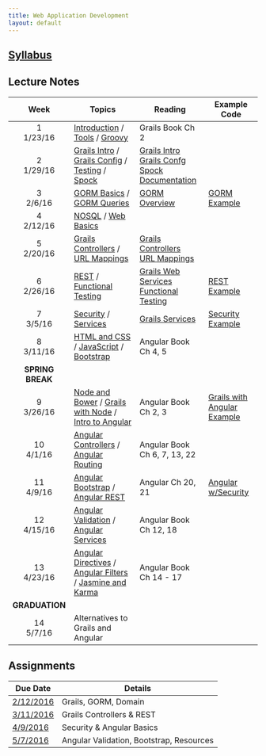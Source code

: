 ```yaml
---
title: Web Application Development
layout: default
---
```


## [Syllabus](syllabus.html)

## Lecture Notes

Week | Topics | Reading | Example Code
:---:|--------|-------- | ------------
1 <br> 1/23/16 | [Introduction](notes/introduction/) / [Tools](notes/tools/) / [Groovy](notes/groovy/) | Grails Book Ch 2 | &nbsp;
2 <br> 1/29/16 |[Grails Intro](notes/grails_intro/) / [Grails Config](notes/grails_config) / [Testing](notes/testing) / [Spock](notes/spock) | [Grails Intro](http://grails.github.io/grails-doc/3.0.x/guide/introduction.html)<br>[Grails Confg](http://grails.github.io/grails-doc/3.0.x/guide/conf.html)<br>[Spock Documentation](http://spockframework.github.io/spock/docs/1.0/index.html)
3 <br> 2/6/16  | [GORM Basics](notes/gorm_basics) / [GORM Queries](notes/gorm_queries) | [GORM Overview](http://grails.github.io/grails-doc/3.0.x/guide/GORM.html) | [GORM Example](examples/gorm)
4 <br> 2/12/16 | [NOSQL](notes/nosql) / [Web Basics](notes/web_basics)  | &nbsp;
5 <br> 2/20/16 | [Grails Controllers](notes/controllers_views) / [URL Mappings](notes/url_mappings) | [Grails Controllers](http://grails.github.io/grails-doc/3.0.x/guide/theWebLayer.html#controllers) <br> [URL Mappings](http://grails.github.io/grails-doc/3.0.x/guide/theWebLayer.html#urlmappings)
6 <br> 2/26/16 | [REST](notes/rest) / [Functional Testing](notes/functional_testing/) | [Grails Web Services](http://grails.github.io/grails-doc/3.0.x/guide/webServices.html) <br> [Functional Testing](https://grails.org/single-page-documentation.html) | [REST Example](examples/rest)
7 <br> 3/5/16  | [Security](notes/security) / [Services](notes/services) | [Grails Services](http://grails.github.io/grails-doc/3.0.x/guide/services.html) | [Security Example](examples/security)
8 <br> 3/11/16 | [HTML and CSS](notes/html_css) / [JavaScript](notes/javascript) / [Bootstrap](notes/bootstrap) | Angular Book Ch 4, 5
 | **SPRING BREAK** |
9 <br> 3/26/16 | [Node and Bower](notes/node) / [Grails with Node](notes/node_grails) / [Intro to Angular](notes/angular_intro) | Angular Book Ch 2, 3 | [Grails with Angular Example](examples/grails_angular)
10 <br> 4/1/16  | [Angular Controllers](notes/ng_controllers) / [Angular Routing](notes/ng_routing) | Angular Book Ch 6, 7, 13, 22
11 <br> 4/9/16  |[Angular Bootstrap](notes/ng_bootstrap) / [Angular REST](notes/ng_rest) | Angular Ch 20, 21 | [Angular w/Security](examples/angular_with_security)
12 <br> 4/15/16 |[Angular Validation](notes/ng_validation) / [Angular Services](notes/ng_services) | Angular Book Ch 12, 18
13 <br> 4/23/16 | [Angular Directives](notes/ng_directives) / [Angular Filters](notes/ng_filters) / [Jasmine and Karma](notes/karma) | Angular Book Ch 14 - 17
| **GRADUATION** |
14 <br> 5/7/16  | Alternatives to Grails and Angular | &nbsp;

## Assignments

Due Date                   |  Details
---------------------------|---------------------
[2/12/2016](assignments/1) | Grails, GORM, Domain
[3/11/2016](assignments/2) | Grails Controllers & REST
[4/9/2016](assignments/3)  | Security & Angular Basics
[5/7/2016](assignments/4)  | Angular Validation, Bootstrap, Resources
